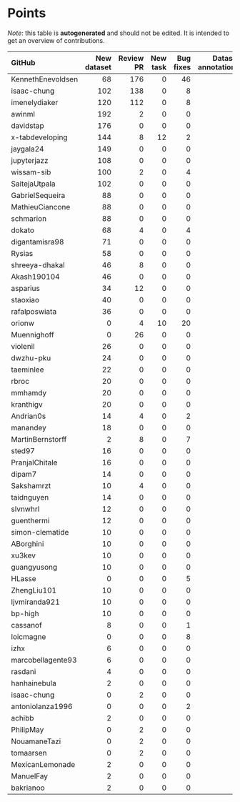 # Points

_Note_: this table is **autogenerated** and should not be edited. It is intended to get an overview of contributions.

 | GitHub            |   New dataset |   Review PR |   New task |   Bug fixes |   Dataset annotations |   Coordination |   Running Models |   Total |
|:------------------|--------------:|------------:|-----------:|------------:|----------------------:|---------------:|-----------------:|--------:|
| KennethEnevoldsen |            68 |         176 |          0 |          46 |                     9 |             11 |                0 |     310 |
| isaac-chung       |           102 |         138 |          0 |           8 |                     0 |              4 |                0 |     252 |
| imenelydiaker     |           120 |         112 |          0 |           8 |                     0 |              0 |                0 |     240 |
| awinml            |           192 |           2 |          0 |           0 |                     0 |              0 |                0 |     194 |
| davidstap         |           176 |           0 |          0 |           0 |                     0 |              0 |                0 |     176 |
| x-tabdeveloping   |           144 |           8 |         12 |           2 |                     0 |              1 |                0 |     167 |
| jaygala24         |           149 |           0 |          0 |           0 |                     0 |              0 |                0 |     149 |
| jupyterjazz       |           108 |           0 |          0 |           0 |                     0 |              0 |                0 |     108 |
| wissam-sib        |           100 |           2 |          0 |           4 |                     0 |              0 |                0 |     106 |
| SaitejaUtpala     |           102 |           0 |          0 |           0 |                     0 |              0 |                0 |     102 |
| GabrielSequeira   |            88 |           0 |          0 |           0 |                     0 |              0 |                0 |      88 |
| MathieuCiancone   |            88 |           0 |          0 |           0 |                     0 |              0 |                0 |      88 |
| schmarion         |            88 |           0 |          0 |           0 |                     0 |              0 |                0 |      88 |
| dokato            |            68 |           4 |          0 |           4 |                     0 |              0 |                0 |      76 |
| digantamisra98    |            71 |           0 |          0 |           0 |                     0 |              0 |                0 |      71 |
| Rysias            |            58 |           0 |          0 |           0 |                     0 |              0 |                0 |      58 |
| shreeya-dhakal    |            46 |           8 |          0 |           0 |                     0 |              0 |                0 |      54 |
| Akash190104       |            46 |           0 |          0 |           0 |                     0 |              0 |                0 |      46 |
| asparius          |            34 |          12 |          0 |           0 |                     0 |              0 |                0 |      46 |
| staoxiao          |            40 |           0 |          0 |           0 |                     0 |              0 |                0 |      40 |
| rafalposwiata     |            36 |           0 |          0 |           0 |                     0 |              0 |                0 |      36 |
| orionw            |             0 |           4 |         10 |          20 |                     0 |              0 |                0 |      34 |
| Muennighoff       |             0 |          26 |          0 |           0 |                     0 |              0 |                0 |      26 |
| violenil          |            26 |           0 |          0 |           0 |                     0 |              0 |                0 |      26 |
| dwzhu-pku         |            24 |           0 |          0 |           0 |                     0 |              0 |                0 |      24 |
| taeminlee         |            22 |           0 |          0 |           0 |                     0 |              0 |                0 |      22 |
| rbroc             |            20 |           0 |          0 |           0 |                     0 |              0 |                0 |      20 |
| mmhamdy           |            20 |           0 |          0 |           0 |                     0 |              0 |                0 |      20 |
| kranthigv         |            20 |           0 |          0 |           0 |                     0 |              0 |                0 |      20 |
| Andrian0s         |            14 |           4 |          0 |           2 |                     0 |              0 |                0 |      20 |
| manandey          |            18 |           0 |          0 |           0 |                     0 |              0 |                0 |      18 |
| MartinBernstorff  |             2 |           8 |          0 |           7 |                     0 |              0 |                0 |      17 |
| sted97            |            16 |           0 |          0 |           0 |                     0 |              0 |                0 |      16 |
| PranjalChitale    |            16 |           0 |          0 |           0 |                     0 |              0 |                0 |      16 |
| dipam7            |            14 |           0 |          0 |           0 |                     0 |              0 |                0 |      14 |
| Sakshamrzt        |            10 |           4 |          0 |           0 |                     0 |              0 |                0 |      14 |
| taidnguyen        |            14 |           0 |          0 |           0 |                     0 |              0 |                0 |      14 |
| slvnwhrl          |            12 |           0 |          0 |           0 |                     0 |              0 |                0 |      12 |
| guenthermi        |            12 |           0 |          0 |           0 |                     0 |              0 |                0 |      12 |
| simon-clematide   |            10 |           0 |          0 |           0 |                     0 |              0 |                0 |      10 |
| ABorghini         |            10 |           0 |          0 |           0 |                     0 |              0 |                0 |      10 |
| xu3kev            |            10 |           0 |          0 |           0 |                     0 |              0 |                0 |      10 |
| guangyusong       |            10 |           0 |          0 |           0 |                     0 |              0 |                0 |      10 |
| HLasse            |             0 |           0 |          0 |           5 |                     5 |              0 |                0 |      10 |
| ZhengLiu101       |            10 |           0 |          0 |           0 |                     0 |              0 |                0 |      10 |
| ljvmiranda921     |            10 |           0 |          0 |           0 |                     0 |              0 |                0 |      10 |
| bp-high           |            10 |           0 |          0 |           0 |                     0 |              0 |                0 |      10 |
| cassanof          |             8 |           0 |          0 |           1 |                     0 |              0 |                1 |      10 |
| loicmagne         |             0 |           0 |          0 |           8 |                     0 |              0 |                0 |       8 |
| izhx              |             6 |           0 |          0 |           0 |                     0 |              0 |                0 |       6 |
| marcobellagente93 |             6 |           0 |          0 |           0 |                     0 |              0 |                0 |       6 |
| rasdani           |             4 |           0 |          0 |           0 |                     0 |              0 |                0 |       4 |
| hanhainebula      |             2 |           0 |          0 |           0 |                     0 |              0 |                0 |       2 |
| isaac-chung       |             0 |           2 |          0 |           0 |                     0 |              0 |                0 |       2 |
| antoniolanza1996  |             0 |           0 |          0 |           2 |                     0 |              0 |                0 |       2 |
| achibb            |             2 |           0 |          0 |           0 |                     0 |              0 |                0 |       2 |
| PhilipMay         |             0 |           2 |          0 |           0 |                     0 |              0 |                0 |       2 |
| NouamaneTazi      |             0 |           2 |          0 |           0 |                     0 |              0 |                0 |       2 |
| tomaarsen         |             0 |           2 |          0 |           0 |                     0 |              0 |                0 |       2 |
| MexicanLemonade   |             2 |           0 |          0 |           0 |                     0 |              0 |                0 |       2 |
| ManuelFay         |             2 |           0 |          0 |           0 |                     0 |              0 |                0 |       2 |
| bakrianoo         |             2 |           0 |          0 |           0 |                     0 |              0 |                0 |       2 |